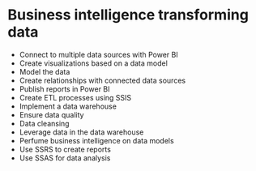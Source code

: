 # Business intelligence transforming data

- Connect to multiple data sources with Power BI
- Create visualizations based on a data model
- Model the data
- Create relationships with connected data sources
- Publish reports in Power BI
- Create ETL processes using SSIS
- Implement a data warehouse
- Ensure data quality
- Data cleansing
- Leverage data in the data warehouse
- Perfume business intelligence on data models
- Use SSRS to create reports
- Use SSAS for data analysis
